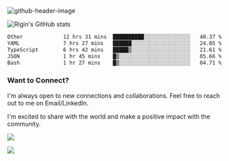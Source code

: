 
![github-header-image](https://github.com/riginoommen/riginoommen/assets/3840244/889cae65-df55-4cda-86cc-bf21bf1f2e96)

![Rigin's GitHub stats](https://github-readme-stats.vercel.app/api?username=riginoommen\&show_icons=true\&show=reviews,discussions_started,discussions_answered,prs_merged,prs_merged_percentage)


<!--START_SECTION:waka-->

```txt
Other             12 hrs 31 mins  ██████████░░░░░░░░░░░░░░░   40.37 %
YAML              7 hrs 27 mins   ██████░░░░░░░░░░░░░░░░░░░   24.05 %
TypeScript        6 hrs 42 mins   █████▒░░░░░░░░░░░░░░░░░░░   21.61 %
JSON              1 hr 45 mins    █▒░░░░░░░░░░░░░░░░░░░░░░░   05.66 %
Bash              1 hr 27 mins    █▒░░░░░░░░░░░░░░░░░░░░░░░   04.71 %
```

<!--END_SECTION:waka-->

### Want to Connect?

I'm always open to new connections and collaborations. Feel free to reach out to me on Email/LinkedIn.

I'm excited to share with the world and make a positive impact with the community.

![](https://komarev.com/ghpvc/?username=riginoommen)

![](https://hit.yhype.me/github/profile?user_id=3840244)

